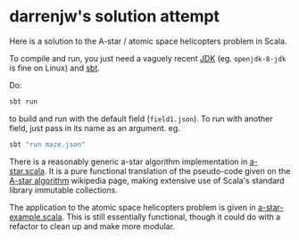 # darrenjw's solution attempt

Here is a solution to the A-star / atomic space helicopters problem in Scala.

To compile and run, you just need a vaguely recent [JDK](http://www.oracle.com/technetwork/java/javase/downloads) (eg. `openjdk-8-jdk` is fine on Linux) and [sbt](https://www.scala-sbt.org/).

Do:
```bash
sbt run
```
to build and run with the default field (`field1.json`). To run with another field, just pass in its name as an argument. eg.
```bash
sbt "run maze.json"
```

There is a reasonably generic a-star algorithm implementation in [a-star.scala](src/main/scala/a-star.scala). It is a pure functional translation of the pseudo-code given on the [A-star algorithm](https://en.wikipedia.org/wiki/A*_search_algorithm) wikipedia page, making extensive use of Scala's standard library immutable collections.

The application to the atomic space helicopters problem is given in [a-star-example.scala](src/main/scala/a-star-example.scala). This is still essentially functional, though it could do with a refactor to clean up and make more modular.



